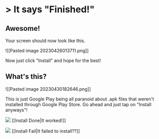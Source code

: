 # > It says "Finished!"
## Awesome!
Your screen should now look like this.

![[Pasted image 20230426013711.png]]

Now just click "Install" and hope for the best!

## What's this?
![[Pasted image 20230430182646.png]]

This is just Google Play being all paranoid about .apk files that weren't installed through Google Play Store. Go ahead and just tap on "Install anyways"!

![](https://cdn.discordapp.com/attachments/803186540359450664/1100960373282193449/image_2023-04-26_182246728_1.gif) [[Install Done|It worked!]]

![](https://cdn.discordapp.com/attachments/803186540359450664/1100960373282193449/image_2023-04-26_182246728_1.gif) [[Install Fail|It failed to install??]]